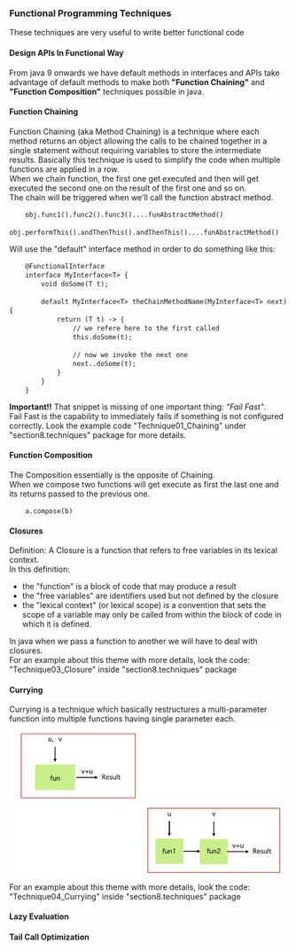 ### Functional Programming Techniques
These techniques are very useful to write better functional code

#### Design APIs In Functional Way
From java 9 onwards we have default methods in interfaces and APIs take advantage of default methods to make both **"Function Chaining"** and **"Function Composition"** techniques possible in java.

#### Function Chaining
Function Chaining (aka Method Chaining) is a technique where each method returns an object allowing the calls to be chained together in a single statement without requiring variables to store the intermediate results.
Basically this technique is used to simplify the code when multiple functions are applied in a row.  
When we chain function, the first one get executed and then will get executed the second one on the result of the first one and so on.  
The chain will be triggered when we'll call the function abstract method.

        obj.func1().func2().func3()....funAbstractMethod()
        obj.performThis().andThenThis().andThenThis()....funAbstractMethod()

Will use the "default" interface method in order to do something like this:

        @FunctionalInterface
        interface MyInterface<T> {
            void doSome(T t);

            default MyInterface<T> theChainMethodName(MyInterface<T> next) {
                return (T t) -> {
                    // we refere here to the first called 
                    this.doSome(t);

                    // now we invoke the next one
                    next..doSome(t);
                }
            }
        }

**Important!!** That snippet is missing of one important thing: *"Fail Fast"*.  
Fail Fast is the capability to immediately fails if something is not configured correctly.
Look the example code "Technique01_Chaining" under "section8.techniques" package for more details.

#### Function Composition
The Composition essentially is the opposite of Chaining.  
When we compose two functions will get execute as first the last one and its returns passed to the previous one.

        a.compose(b)

#### Closures
Definition: A Closure is a function that refers to free variables in its lexical context.  
In this definition:
- the "function" is a block of code that may produce a result
- the "free variables" are identifiers used but not defined by the closure
- the "lexical context" (or lexical scope) is a convention that sets the scope of a variable may only be called from within the block of code in which it is defined.

In java when we pass a function to another we will have to deal with closures.  
For an example about this theme with more details, look the code: "Technique03_Closure" inside "section8.techniques" package

#### Currying
Currying is a technique which basically restructures a multi-parameter function into multiple functions having single parameter each.
![image info](./imgs/Screenshot_20240726_161417.png "Currying")
For an example about this theme with more details, look the code: "Technique04_Currying" inside "section8.techniques" package

#### Lazy Evaluation
#### Tail Call Optimization
